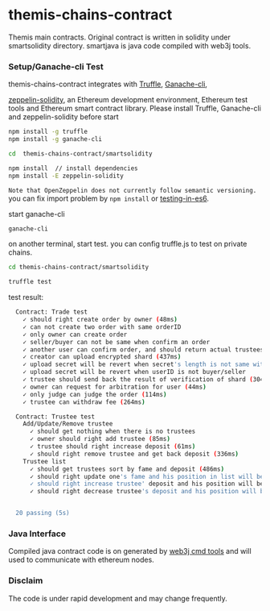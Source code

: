 # themis-chains-contract
Themis main contracts. Original contract is written in solidity under smartsolidity directory.
smartjava is java code compiled with web3j tools.

### Setup/Ganache-cli Test ###

themis-chains-contract integrates with [Truffle](https://github.com/trufflesuite/truffle), [Ganache-cli](https://github.com/trufflesuite/ganache-cli),

[zeppelin-solidity](https://github.com/OpenZeppelin/zeppelin-solidity),
an Ethereum development environment, Ethereum test tools and Ethereum smart contract library.
Please install Truffle, Ganache-cli and zeppelin-solidity before start
```bash
npm install -g truffle
npm install -g ganache-cli
```

```bash
cd  themis-chains-contract/smartsolidity

npm install  // install dependencies
npm install -E zeppelin-solidity
```

`Note that OpenZeppelin does not currently follow semantic versioning.`
 you can fix import problem by ```npm install``` or 
 [testing-in-es6](http://jamesknelson.com/testing-in-es6-with-mocha-and-babel-6/).  
 
start ganache-cli
```bash
ganache-cli
```   
on another terminal, start test. you can config truffle.js to test on private chains.
```bash
cd themis-chains-contract/smartsolidity

truffle test
```

test result:
```bash
  Contract: Trade test
    ✓ should right create order by owner (48ms)
    ✓ can not create two order with same orderID
    ✓ only owner can create order
    ✓ seller/buyer can not be same when confirm an order
    ✓ another user can confirm order, and should return actual trustees(even) (127ms)
    ✓ creator can upload encrypted shard (437ms)
    ✓ upload secret will be revert when secret's length is not same with trustee's length
    ✓ upload secret will be revert when userID is not buyer/seller
    ✓ trustee should send back the result of verification of shard (304ms)
    ✓ owner can request for arbitration for user (44ms)
    ✓ only judge can judge the order (114ms)
    ✓ trustee can withdraw fee (264ms)

  Contract: Trustee test
    Add/Update/Remove trustee
      ✓ should get nothing when there is no trustees
      ✓ owner should right add trustee (85ms)
      ✓ trustee should right increase deposit (61ms)
      ✓ should right remove trustee and get back deposit (336ms)
    Trustee list
      ✓ should get trustees sort by fame and deposit (486ms)
      ✓ should right update one's fame and his position in list will be changed (116ms)
      ✓ should right increase trustee' deposit and his position will be changed (104ms)
      ✓ should right decrease trustee's deposit and his position will be changed (340ms)


  20 passing (5s)
```


### Java Interface ###

Compiled java contract code is on generated by [web3j cmd tools](https://github.com/web3j/web3j/releases/tag/v3.4.0) and 
will used to communicate with ethereum nodes.

### Disclaim

The code is under rapid development and may change frequently.



